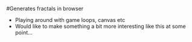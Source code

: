 #Generates fractals in browser
- Playing around with game loops, canvas etc
- Would like to make something a bit more interesting like this at some point...
